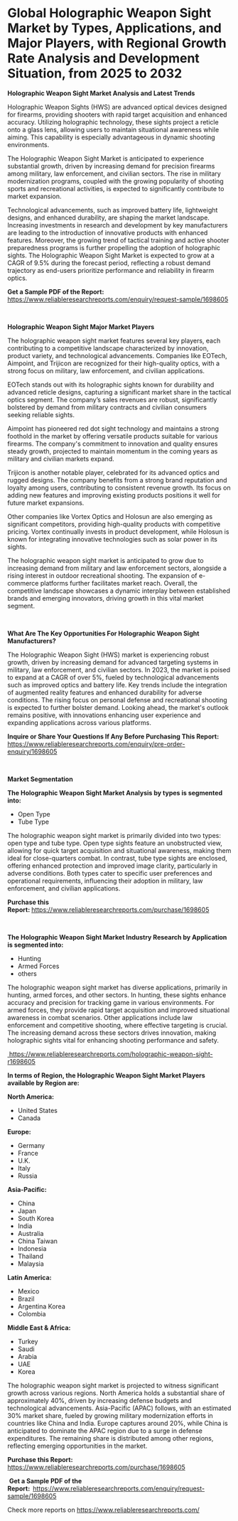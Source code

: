 <p><h1>Global Holographic Weapon Sight Market by Types, Applications, and Major Players, with Regional Growth Rate Analysis and Development Situation, from 2025 to 2032</h1></p><p><strong>Holographic Weapon Sight Market Analysis and Latest Trends</strong></p>
<p><p>Holographic Weapon Sights (HWS) are advanced optical devices designed for firearms, providing shooters with rapid target acquisition and enhanced accuracy. Utilizing holographic technology, these sights project a reticle onto a glass lens, allowing users to maintain situational awareness while aiming. This capability is especially advantageous in dynamic shooting environments.</p><p>The Holographic Weapon Sight Market is anticipated to experience substantial growth, driven by increasing demand for precision firearms among military, law enforcement, and civilian sectors. The rise in military modernization programs, coupled with the growing popularity of shooting sports and recreational activities, is expected to significantly contribute to market expansion.</p><p>Technological advancements, such as improved battery life, lightweight designs, and enhanced durability, are shaping the market landscape. Increasing investments in research and development by key manufacturers are leading to the introduction of innovative products with enhanced features. Moreover, the growing trend of tactical training and active shooter preparedness programs is further propelling the adoption of holographic sights. The Holographic Weapon Sight Market is expected to grow at a CAGR of 9.5% during the forecast period, reflecting a robust demand trajectory as end-users prioritize performance and reliability in firearm optics.</p></p>
<p><strong>Get a Sample PDF of the Report:&nbsp;</strong> <a href="https://www.reliableresearchreports.com/enquiry/request-sample/1698605?utm_campaign=2629&utm_medium=2&utm_source=Github&utm_content=ia&utm_term=27032025&utm_id=holographic-weapon-sight">https://www.reliableresearchreports.com/enquiry/request-sample/1698605</a></p>
<p>&nbsp;</p>
<p><strong>Holographic Weapon Sight Major Market Players</strong></p>
<p><p>The holographic weapon sight market features several key players, each contributing to a competitive landscape characterized by innovation, product variety, and technological advancements. Companies like EOTech, Aimpoint, and Trijicon are recognized for their high-quality optics, with a strong focus on military, law enforcement, and civilian applications.</p><p>EOTech stands out with its holographic sights known for durability and advanced reticle designs, capturing a significant market share in the tactical optics segment. The company’s sales revenues are robust, significantly bolstered by demand from military contracts and civilian consumers seeking reliable sights.</p><p>Aimpoint has pioneered red dot sight technology and maintains a strong foothold in the market by offering versatile products suitable for various firearms. The company's commitment to innovation and quality ensures steady growth, projected to maintain momentum in the coming years as military and civilian markets expand.</p><p>Trijicon is another notable player, celebrated for its advanced optics and rugged designs. The company benefits from a strong brand reputation and loyalty among users, contributing to consistent revenue growth. Its focus on adding new features and improving existing products positions it well for future market expansions.</p><p>Other companies like Vortex Optics and Holosun are also emerging as significant competitors, providing high-quality products with competitive pricing. Vortex continually invests in product development, while Holosun is known for integrating innovative technologies such as solar power in its sights.</p><p>The holographic weapon sight market is anticipated to grow due to increasing demand from military and law enforcement sectors, alongside a rising interest in outdoor recreational shooting. The expansion of e-commerce platforms further facilitates market reach. Overall, the competitive landscape showcases a dynamic interplay between established brands and emerging innovators, driving growth in this vital market segment.</p></p>
<p>&nbsp;</p>
<p><strong>What Are The Key Opportunities For Holographic Weapon Sight Manufacturers?</strong></p>
<p><p>The Holographic Weapon Sight (HWS) market is experiencing robust growth, driven by increasing demand for advanced targeting systems in military, law enforcement, and civilian sectors. In 2023, the market is poised to expand at a CAGR of over 5%, fueled by technological advancements such as improved optics and battery life. Key trends include the integration of augmented reality features and enhanced durability for adverse conditions. The rising focus on personal defense and recreational shooting is expected to further bolster demand. Looking ahead, the market's outlook remains positive, with innovations enhancing user experience and expanding applications across various platforms.</p></p>
<p><strong>Inquire or Share Your Questions If Any Before Purchasing This Report:</strong> <a href="https://www.reliableresearchreports.com/enquiry/pre-order-enquiry/1698605?utm_campaign=2629&utm_medium=2&utm_source=Github&utm_content=ia&utm_term=27032025&utm_id=holographic-weapon-sight">https://www.reliableresearchreports.com/enquiry/pre-order-enquiry/1698605</a></p>
<p>&nbsp;</p>
<p><strong>Market Segmentation</strong></p>
<p><strong>The Holographic Weapon Sight Market Analysis by types is segmented into:</strong></p>
<p><ul><li>Open Type</li><li>Tube Type</li></ul></p>
<p><p>The holographic weapon sight market is primarily divided into two types: open type and tube type. Open type sights feature an unobstructed view, allowing for quick target acquisition and situational awareness, making them ideal for close-quarters combat. In contrast, tube type sights are enclosed, offering enhanced protection and improved image clarity, particularly in adverse conditions. Both types cater to specific user preferences and operational requirements, influencing their adoption in military, law enforcement, and civilian applications.</p></p>
<p><strong>Purchase this Report:&nbsp;</strong><a href="https://www.reliableresearchreports.com/purchase/1698605?utm_campaign=2629&utm_medium=2&utm_source=Github&utm_content=ia&utm_term=27032025&utm_id=holographic-weapon-sight">https://www.reliableresearchreports.com/purchase/1698605</a></p>
<p>&nbsp;</p>
<p><strong>The Holographic Weapon Sight Market Industry Research by Application is segmented into:</strong></p>
<p><ul><li>Hunting</li><li>Armed Forces</li><li>others</li></ul></p>
<p><p>The holographic weapon sight market has diverse applications, primarily in hunting, armed forces, and other sectors. In hunting, these sights enhance accuracy and precision for tracking game in various environments. For armed forces, they provide rapid target acquisition and improved situational awareness in combat scenarios. Other applications include law enforcement and competitive shooting, where effective targeting is crucial. The increasing demand across these sectors drives innovation, making holographic sights vital for enhancing shooting performance and safety.</p></p>
<p><a href="https://www.reliableresearchreports.com/holographic-weapon-sight-r1698605?utm_campaign=2629&utm_medium=2&utm_source=Github&utm_content=ia&utm_term=27032025&utm_id=holographic-weapon-sight">&nbsp;https://www.reliableresearchreports.com/holographic-weapon-sight-r1698605</a></p>
<p><strong>In terms of Region, the Holographic Weapon Sight Market Players available by Region are:</strong></p>
<p>
    <p> <strong> North America: </strong>
        <ul>
            <li>United States</li>
            <li>Canada</li>
        </ul>
        </p> 
    <p> <strong> Europe: </strong>
        <ul>
            <li>Germany</li>
            <li>France</li>
            <li>U.K.</li>
            <li>Italy</li>
            <li>Russia</li>
        </ul>
        </p> 
    <p> <strong> Asia-Pacific: </strong>
        <ul>
            <li>China</li>
            <li>Japan</li>
            <li>South Korea</li>
            <li>India</li>
            <li>Australia</li>
            <li>China Taiwan</li>
            <li>Indonesia</li>
            <li>Thailand</li>
            <li>Malaysia</li>
        </ul>
        </p> 
    <p> <strong> Latin America: </strong>
        <ul>
            <li>Mexico</li>
            <li>Brazil</li>
            <li>Argentina Korea</li>
            <li>Colombia</li>
        </ul>
        </p> 
    <p> <strong> Middle East & Africa: </strong>
        <ul>
            <li>Turkey</li>
            <li>Saudi</li>
            <li>Arabia</li>
            <li>UAE</li>
            <li>Korea</li>
        </ul>
    </p>
    </p>
<p><p>The holographic weapon sight market is projected to witness significant growth across various regions. North America holds a substantial share of approximately 40%, driven by increasing defense budgets and technological advancements. Asia-Pacific (APAC) follows, with an estimated 30% market share, fueled by growing military modernization efforts in countries like China and India. Europe captures around 20%, while China is anticipated to dominate the APAC region due to a surge in defense expenditures. The remaining share is distributed among other regions, reflecting emerging opportunities in the market.</p></p>
<p><strong>Purchase this Report: </strong><a href="https://www.reliableresearchreports.com/purchase/1698605?utm_campaign=2629&utm_medium=2&utm_source=Github&utm_content=ia&utm_term=27032025&utm_id=holographic-weapon-sight">https://www.reliableresearchreports.com/purchase/1698605</a></p>
<p>&nbsp;<strong>Get a Sample PDF of the Report:&nbsp;&nbsp;</strong><a href="https://www.reliableresearchreports.com/enquiry/request-sample/1698605?utm_campaign=2629&utm_medium=2&utm_source=Github&utm_content=ia&utm_term=27032025&utm_id=holographic-weapon-sight">https://www.reliableresearchreports.com/enquiry/request-sample/1698605</a></p>
<p><strong></strong></p>
<p>Check more reports on <a href="https://www.reliableresearchreports.com/?utm_campaign=2629&utm_medium=2&utm_source=Github&utm_content=ia&utm_term=27032025&utm_id=holographic-weapon-sight">https://www.reliableresearchreports.com/</a></p>